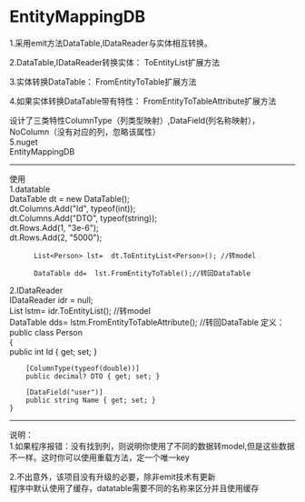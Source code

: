 # EntityMappingDB

1.采用emit方法DataTable,IDataReader与实体相互转换。

2.DataTable,IDataReader转换实体：
ToEntityList扩展方法

3.实体转换DataTable：
FromEntityToTable扩展方法

4.如果实体转换DataTable带有特性：
FromEntityToTableAttribute扩展方法

设计了三类特性ColumnType（列类型映射）,DataField(列名称映射），NoColumn（没有对应的列，忽略该属性）  
5.nuget  
EntityMappingDB

------------------------------------------------------------
使用  
1.datatable  
            DataTable dt = new DataTable();    
            dt.Columns.Add("Id", typeof(int));  
            dt.Columns.Add("DTO", typeof(string));  
            dt.Rows.Add(1, "3e-6");  
            dt.Rows.Add(2, "5000");  

          List<Person> lst=  dt.ToEntityList<Person>(); //转model  

          DataTable dd=  lst.FromEntityToTable();//转回DataTable  
2.IDataReader  
            IDataReader idr = null;    
            List<Person> lstm=  idr.ToEntityList<Person>();  //转model   
            DataTable dds=   lstm.FromEntityToTableAttribute<Person>();  //转回DataTable
定义：  
 public class Person  
    {  
        public int Id { get; set; }  

        [ColumnType(typeof(double))]  
        public decimal? DTO { get; set; }  

        [DataField("user")]  
        public string Name { get; set; }  
    }  

------------------------------------------------------------------------------
说明：  
1.如果程序报错：没有找到列，则说明你使用了不同的数据转model,但是这些数据不一样。这时你可以使用重载方法，定一个唯一key  

2.不出意外，该项目没有升级的必要，除非emit技术有更新  
程序中默认使用了缓存，datatable需要不同的名称来区分并且使用缓存  

